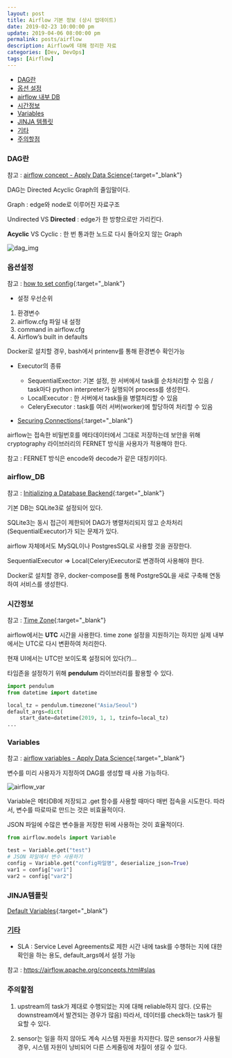 ```yaml
---
layout: post
title: Airflow 기본 정보 (상시 업데이트)
date: 2019-02-23 10:00:00 pm
update: 2019-04-06 08:00:00 pm
permalink: posts/airflow
description: Airflow에 대해 정리한 자료
categories: [Dev, DevOps]
tags: [Airflow]
---
```


- [DAG란](#DAG란)
- [옵션 설정](#옵션설정)
- [airflow 내부 DB](#airflow_db)
- [시간정보](#시간정보)
- [Variables](#Variables)
- [JINJA 템플릿](#JINJA템플릿)
- [기타](#기타)
- [주의할점](#주의할점)

### DAG란

참고 : [airflow concept - Apply Data Science](https://www.applydatascience.com/airflow/airflow-concept){:target="_blank"}

DAG는 Directed Acyclic Graph의 줄임말이다.

Graph : edge와 node로 이루어진 자료구조

Undirected VS **Directed** : edge가 한 방향으로만 가리킨다.

**Acyclic** VS Cyclic : 한 번 통과한 노드로 다시 돌아오지 않는 Graph

![dag_img]({{site.baseurl}}/assets/img/tech/dag_img.jpg)

### 옵션설정

참고 : [how to set config](https://airflow.readthedocs.io/en/stable/howto/set-config.html){:target="_blank"}

- 설정 우선순위
1. 환경변수
2. airflow.cfg 파일 내 설정
3. command in airflow.cfg
4. Airflow’s built in defaults

Docker로 설치할 경우, bash에서 printenv를 통해 환경변수 확인가능

- Executor의 종류
    - SequentialExector: 기본 설정, 한 서버에서 task를 순차처리할 수 있음 / task마다 python interpreter가 실행되어 process를 생성한다.
    - LocalExecutor : 한 서버에서 task들을 병렬처리할 수 있음
    - CeleryExecutor : task를 여러 서버(worker)에 할당하여 처리할 수 있음


- [Securing Connections](https://airflow.apache.org/howto/secure-connections.html){:target="_blank"}

airflow는 접속한 비밀번호를 메타데이터에서 그대로 저장하는데 보안을 위해 cryptography 라이브러리의 FERNET 방식을 사용자가 적용해야 한다. 

참고 : FERNET 방식은 encode와 decode가 같은 대칭키이다.

### airflow_DB

참고 : [
Initializing a Database Backend](https://airflow.readthedocs.io/en/stable/howto/initialize-database.html){:target="_blank"}

기본 DB는 SQLite3로 설정되어 있다. 

SQLite3는 동시 접근이 제한되어 DAG가 병렬처리되지 않고 순차처리(SequentialExecutor)가 되는 문제가 있다. 

airflow 자체에서도 MySQL이나 PostgresSQL로 사용할 것을 권장한다.

SequentialExecutor => Local(Celery)Executor로 변경하여 사용해야 한다.

Docker로 설치할 경우, docker-compose를 통해 PostgreSQL을 새로 구축해 연동하여 서비스를 생성한다.

### 시간정보

참고 : [Time Zone](https://airflow.readthedocs.io/en/stable/timezone.html?highlight=pendulum#){:target="_blank"}

airflow에서는 **UTC** 시간을 사용한다. time zone 설정을 지원하기는 하지만 실제 내부에서는 UTC로 다시 변환하여 처리한다. 

현재 UI에서는 UTC만 보이도록 설정되어 있다(?)...

타임존을 설정하기 위해 **pendulum** 라이브러리를 활용할 수 있다. 

``` python
import pendulum
from datetime import datetime

local_tz = pendulum.timezone("Asia/Seoul")
default_args=dict(
    start_date=datetime(2019, 1, 1, tzinfo=local_tz)
...
```

### Variables

참고 : [airflow variables - Apply Data Science](https://www.applydatascience.com/airflow/airflow-variables/){:target="_blank"}

변수를 미리 사용자가 지정하여 DAG를 생성할 때 사용 가능하다.

![airflow_var]({{site.baseurl}}/assets/img/tech/airflow_var.jpg)


Variable은 메타DB에 저장되고 .get 함수를 사용할 때마다 매번 접속을 시도한다. 따라서, 변수를 따로따로 만드는 것은 비효율적이다.

JSON 파일에 수많은 변수들을 저장한 뒤에 사용하는 것이 효율적이다.

``` python
from airflow.models import Variable

test = Variable.get("test")
# JSON 파일에서 변수 사용하기
config = Variable.get("config파일명", deserialize_json=True)
var1 = config["var1"]
var2 = config["var2"]
```
### JINJA템플릿

[Default Variables](https://airflow.apache.org/code.html#macros){:target="_blank"}

### [기타](#기타)

- SLA : Service Level Agreements로 제한 시간 내에 task를 수행하는 지에 대한 확인을 하는 용도, default_args에서 설정 가능

참고 : https://airflow.apache.org/concepts.html#slas


### 주의할점

1. upstream의 task가 제대로 수행되었는 지에 대해 reliable하지 않다. (오류는 downstream에서 발견되는 경우가 많음) 따라서, 데이터를 check하는 task가 필요할 수 있다.

2. sensor는 일을 하지 않아도 계속 시스템 자원을 차지한다. 많은 sensor가 사용될 경우, 시스템 자원이 낭비되어 다른 스케줄링에 차질이 생길 수 있다.

